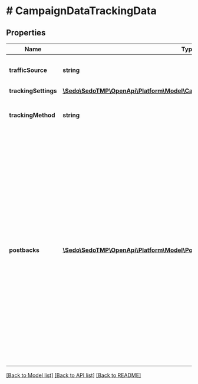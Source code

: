 # # CampaignDataTrackingData

## Properties

Name | Type | Description | Notes
------------ | ------------- | ------------- | -------------
**trafficSource** | **string** | Traffic source is important for tracking conversions |
**trackingSettings** | [**\Sedo\SedoTMP\OpenApi\Platform\Model\CampaignDataTrackingDataTrackingSettings**](CampaignDataTrackingDataTrackingSettings.md) |  | [optional]
**trackingMethod** | **string** | Tracking method: currently only S2S is supported. |
**postbacks** | [**\Sedo\SedoTMP\OpenApi\Platform\Model\Postback[]**](Postback.md) | Define postbacks for events.  **Implementation Guidelines:** - For each event maximum one postback can be defined. - Ensure that the Click ID parameter in clickIdParam matches the one used in url. - Use {click_id} consistently for accurate conversion tracking. - Leverage additional macros to optimize tracking and reporting. - Test your postback setup before launching campaigns. | [optional]

[[Back to Model list]](../../README.md#models) [[Back to API list]](../../README.md#endpoints) [[Back to README]](../../README.md)
